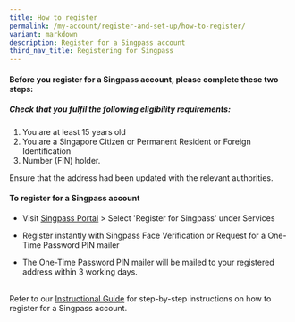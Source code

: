 ```yaml
---
title: How to register
permalink: /my-account/register-and-set-up/how-to-register/
variant: markdown
description: Register for a Singpass account
third_nav_title: Registering for Singpass
---
```

<h4> Before you register for a Singpass account, please complete these two steps:</h4>

<h5>Check that you fulfil the following eligibility requirements: </h5>

1.  You are at least 15 years old 
2.  You are a Singapore Citizen or Permanent Resident or Foreign Identification
3.  Number (FIN) holder.
	
<p>Ensure that the address&nbsp;had been updated with the relevant authorities.</p>
<p></p>


<h4>To register for a Singpass account</h4>
<ul data-tight="true" class="tight">
<li>
<p>Visit&nbsp;<a href="https://go.gov.sg/singpass-login" rel="noopener" target="_blank"><u>Singpass Portal</u></a>&nbsp;&gt;
Select 'Register for Singpass' under Services</p>
</li>
<li>
<p>Register instantly with Singpass Face Verification or Request for a One-Time
Password PIN mailer</p>
</li>
<li>
<p>The One-Time Password PIN mailer will be mailed to your registered address
within 3 working days.</p>
</li>
</ul>
<p>
<br>Refer to our <a href="https://go.gov.sg/singpass-guides" rel="noopener" target="_blank"><u>Instructional Guide</u></a> for
step-by-step instructions on how to register for a Singpass account.&nbsp;</p>
<p></p>